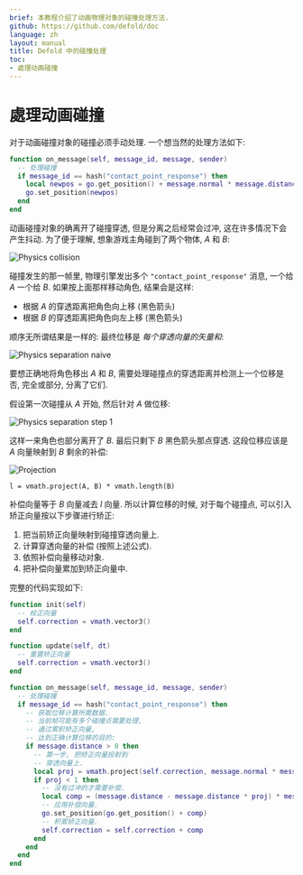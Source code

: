 ```yaml
---
brief: 本教程介绍了动画物理对象的碰撞处理方法.
github: https://github.com/defold/doc
language: zh
layout: manual
title: Defold 中的碰撞处理
toc:
- 處理动画碰撞
---
```


# 處理动画碰撞

对于动画碰撞对象的碰撞必须手动处理. 一个想当然的处理方法如下:

```lua
function on_message(self, message_id, message, sender)
  -- 处理碰撞
  if message_id == hash("contact_point_response") then
    local newpos = go.get_position() + message.normal * message.distance
    go.set_position(newpos)
  end
end
```

动画碰撞对象的确离开了碰撞穿透, 但是分离之后经常会过冲, 这在许多情况下会产生抖动. 为了便于理解, 想象游戏主角碰到了两个物体, *A* 和 *B*:

![Physics collision](/manuals/images/physics/collision_multi.png)

碰撞发生的那一帧里, 物理引擎发出多个 `"contact_point_response"` 消息, 一个给 *A* 一个给 *B*. 如果按上面那样移动角色, 结果会是这样:

- 根据 *A* 的穿透距离把角色向上移 (黑色箭头)
- 根据 *B* 的穿透距离把角色向左上移 (黑色箭头)

顺序无所谓结果是一样的: 最终位移是 *每个穿透向量的矢量和*:

![Physics separation naive](/manuals/images/physics/separation_naive.png)

要想正确地将角色移出 *A* 和 *B*, 需要处理碰撞点的穿透距离并检测上一个位移是否, 完全或部分, 分离了它们.

假设第一次碰撞从 *A* 开始, 然后针对 *A* 做位移:

![Physics separation step 1](/manuals/images/physics/separation_step1.png)

这样一来角色也部分离开了 *B*. 最后只剩下 *B* 黑色箭头那点穿透. 这段位移应该是 *A* 向量映射到 *B* 剩余的补偿:

![Projection](/manuals/images/physics/projection.png)

```
l = vmath.project(A, B) * vmath.length(B)
```

补偿向量等于 *B* 向量减去 *l* 向量. 所以计算位移的时候, 对于每个碰撞点, 可以引入矫正向量按以下步骤进行矫正:

1. 把当前矫正向量映射到碰撞穿透向量上.
2. 计算穿透向量的补偿 (按照上述公式).
3. 依照补偿向量移动对象.
4. 把补偿向量累加到矫正向量中.

完整的代码实现如下:

```lua
function init(self)
  -- 校正向量
  self.correction = vmath.vector3()
end

function update(self, dt)
  -- 重置矫正向量
  self.correction = vmath.vector3()
end

function on_message(self, message_id, message, sender)
  -- 处理碰撞
  if message_id == hash("contact_point_response") then
    -- 获取位移计算所需数据. 
    -- 当前帧可能有多个碰撞点需要处理,
    -- 通过累积矫正向量,
    -- 达到正确计算位移的目的:
    if message.distance > 0 then
      -- 第一步, 把矫正向量投射到
      -- 穿透向量上.
      local proj = vmath.project(self.correction, message.normal * message.distance)
      if proj < 1 then
        -- 没有过冲的才需要补偿.
        local comp = (message.distance - message.distance * proj) * message.normal
        -- 应用补偿向量.
        go.set_position(go.get_position() + comp)
        -- 积累矫正向量.
        self.correction = self.correction + comp
      end
    end
  end
end
```